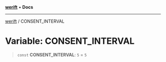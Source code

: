 [**werift**](../README.md) • **Docs**

***

[werift](../globals.md) / CONSENT\_INTERVAL

# Variable: CONSENT\_INTERVAL

> `const` **CONSENT\_INTERVAL**: `5` = `5`
